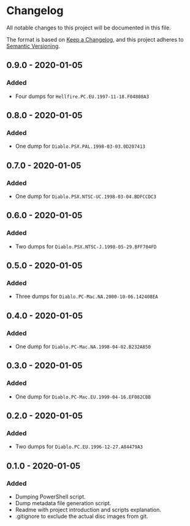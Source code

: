 # Changelog
All notable changes to this project will be documented in this file.

The format is based on [Keep a Changelog](https://keepachangelog.com/en/1.0.0/),
and this project adheres to [Semantic Versioning](https://semver.org/spec/v2.0.0.html).

## 0.9.0 - 2020-01-05
### Added
- Four dumps for `Hellfire.PC.EU.1997-11-18.F04808A3`

## 0.8.0 - 2020-01-05
### Added
- One dump for `Diablo.PSX.PAL.1998-03-03.0D207413`

## 0.7.0 - 2020-01-05
### Added
- One dump for `Diablo.PSX.NTSC-UC.1998-03-04.BDFCCDC3`

## 0.6.0 - 2020-01-05
### Added
- Two dumps for `Diablo.PSX.NTSC-J.1998-05-29.BFF704FD`

## 0.5.0 - 2020-01-05
### Added
- Three dumps for `Diablo.PC-Mac.NA.2000-10-06.142408EA`

## 0.4.0 - 2020-01-05
### Added
- One dump for `Diablo.PC-Mac.NA.1998-04-02.B232A850`

## 0.3.0 - 2020-01-05
### Added
- One dump for `Diablo.PC-Mac.EU.1999-04-16.EF082CBB`

## 0.2.0 - 2020-01-05
### Added
- Two dumps for `Diablo.PC.EU.1996-12-27.A84479A3`

## 0.1.0 - 2020-01-05
### Added
- Dumping PowerShell script.
- Dump metadata file generation script.
- Readme with project introduction and scripts explanation.
- .gitignore to exclude the actual disc images from git.
